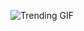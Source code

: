 
<!-- GIF_SECTION -->
![Trending GIF](https://media0.giphy.com/media/v1.Y2lkPThiYjIxNzcydDdicWFicmdjbjlmbTQ3bWNvcWlvb2VtdmdsMHBqNDRlZWV2ZnBuayZlcD12MV9naWZzX3NlYXJjaCZjdD1n/RClGu1eVAdt2dmXQKI/giphy.gif)
<!-- END_GIF_SECTION -->
